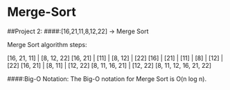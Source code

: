 # Merge-Sort
##Project 2:
####:[16,21,11,8,12,22] -> Merge Sort

Merge Sort algorithm steps:

[16, 21, 11] | [8, 12, 22]
[16, 21] | [11] | [8, 12] | [22]
[16] | [21] | [11] | [8] | [12] | [22]
[16, 21] | [8, 11] | [12, 22]
[8, 11, 16, 21] | [12, 22]
[8, 11, 12, 16, 21, 22]

####:Big-O Notation:
The Big-O notation for Merge Sort is O(n log n).
